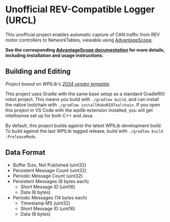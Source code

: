 # Unofficial REV-Compatible Logger (URCL)

This unofficial project enables automatic capture of CAN traffic from REV motor controllers to NetworkTables, viewable using [AdvantageScope](https://github.com/Mechanical-Advantage/AdvantageScope).

**See the corresponding [AdvantageScope documentation](https://github.com/Mechanical-Advantage/AdvantageScope/blob/main/docs/REV-LOGGING.md) for more details, including installation and usage instructions.**

## Building and Editing

_Project based on WPILib's [2024 vendor template](https://github.com/wpilibsuite/vendor-template/tree/2024)._

This project uses Gradle with the same base setup as a standard GradleRIO robot project. This means you build with `./gradlew build`, and can install the native toolchain with `./gradlew installRoboRIOToolchain`. If you open this project in VS Code with the wpilib extension installed, you will get intellisense set up for both C++ and Java.

By default, this project builds against the latest WPILib development build. To build against the last WPILib tagged release, build with `./gradlew build -PreleaseMode`.

## Data Format

- Buffer Size, Not Published (uint32)
- Persistent Message Count (uint32)
- Periodic Message Count (uint32)
- Persistent Messages (8 bytes each)
  - Short Message ID (uint16)
  - Data (6 bytes)
- Periodic Messages (14 bytes each)
  - Timestamp MS (uint32)
  - Short Message ID (uint16)
  - Data (8 bytes)
